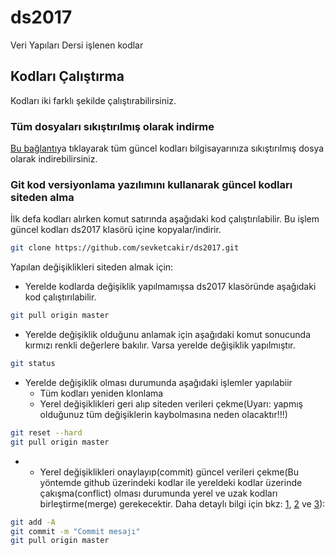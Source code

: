 # ds2017
Veri Yapıları Dersi işlenen kodlar
## Kodları Çalıştırma
Kodları iki farklı şekilde çalıştırabilirsiniz.
### Tüm dosyaları sıkıştırılmış olarak indirme
[Bu bağlantı](https://github.com/sevketcakir/ds2017/archive/master.zip)ya tıklayarak tüm güncel kodları bilgisayarınıza sıkıştırılmış dosya olarak indirebilirsiniz.
### Git kod versiyonlama yazılımını kullanarak güncel kodları siteden alma
İlk defa kodları alırken komut satırında aşağıdaki kod çalıştırılabilir. Bu işlem güncel kodları ds2017 klasörü içine kopyalar/indirir.
```sh
git clone https://github.com/sevketcakir/ds2017.git
```
Yapılan değişiklikleri siteden almak için:
- Yerelde kodlarda değişiklik yapılmamışsa ds2017 klasöründe aşağıdaki kod çalıştırılabilir.
```sh
git pull origin master
```
- Yerelde değişiklik olduğunu anlamak için aşağıdaki komut sonucunda kırmızı renkli değerlere bakılır. Varsa yerelde değişiklik yapılmıştır.
```sh
git status
```
- Yerelde değişiklik olması durumunda aşağıdaki işlemler yapılabiir
  * Tüm kodları yeniden klonlama
  * Yerel değişiklikleri geri alıp siteden verileri çekme(Uyarı: yapmış olduğunuz tüm değişiklerin kaybolmasına neden olacaktır!!!)
```sh
git reset --hard
git pull origin master
```
*  * Yerel değişiklikleri onaylayıp(commit) güncel verileri çekme(Bu yöntemde github üzerindeki kodlar ile  yereldeki kodlar üzerinde çakışma(conflict) olması durumunda yerel ve uzak kodları birleştirme(merge) gerekecektir. Daha detaylı bilgi için bkz: [1](https://git-scm.com/book/tr/v1), [2](http://rogerdudler.github.io/git-guide/index.tr.html) ve [3](https://www.google.com.tr/search?q=git+kullan%C4%B1m%C4%B1)): 
```sh
git add -A
git commit -m "Commit mesajı"
git pull origin master
```

